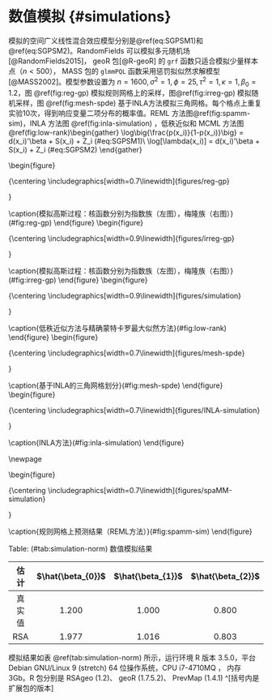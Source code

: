 
# 数值模拟 {#simulations}

模拟的空间广义线性混合效应模型分别是\@ref(eq:SGPSM1)和 \@ref(eq:SGPSM2)。RandomFields 可以模拟多元随机场 [@RandomFields2015]， geoR 包[@R-geoR] 的 `grf` 函数只适合模拟少量样本点（$n < 500$）， MASS 包的 `glmmPQL` 函数采用惩罚拟似然求解模型[@MASS2002]。模型参数设置为 $n=1600,\sigma^2=1,\phi=25,\tau^2=1,\kappa=1,\beta_0=1.2$，图 \@ref(fig:reg-gp) 模拟规则网格上的采样，图\@ref(fig:irreg-gp) 模拟随机采样，图 \@ref(fig:mesh-spde) 基于INLA方法模拟三角网格。每个格点上重复实验10次，得到响应变量二项分布的概率值。REML 方法图\@ref(fig:spamm-sim)，INLA 方法图 \@ref(fig:inla-simulation) ，低秩近似和 MCML 方法图 \@ref(fig:low-rank)\begin{gather}
\log\big\{\frac{p(x_i)}{1-p(x_i)}\big\} = d(x_i)'\beta + S(x_i) + Z_i (\#eq:SGPSM1)\\
\log[\lambda(x_i)] = d(x_i)'\beta + S(x_i) + Z_i (\#eq:SGPSM2)
\end{gather}

\begin{figure}

{\centering \includegraphics[width=0.7\linewidth]{figures/reg-gp} 

}

\caption{模拟高斯过程：核函数分别为指数族（左图），梅隆族（右图）}(\#fig:reg-gp)
\end{figure}
\begin{figure}

{\centering \includegraphics[width=0.9\linewidth]{figures/irreg-gp} 

}

\caption{模拟高斯过程：核函数分别为指数族（左图），梅隆族（右图）}(\#fig:irreg-gp)
\end{figure}
\begin{figure}

{\centering \includegraphics[width=0.9\linewidth]{figures/simulation} 

}

\caption{低秩近似方法与精确蒙特卡罗最大似然方法}(\#fig:low-rank)
\end{figure}
\begin{figure}

{\centering \includegraphics[width=0.7\linewidth]{figures/mesh-spde} 

}

\caption{基于INLA的三角网格划分}(\#fig:mesh-spde)
\end{figure}
\begin{figure}

{\centering \includegraphics[width=0.7\linewidth]{figures/INLA-simulation} 

}

\caption{INLA方法}(\#fig:inla-simulation)
\end{figure}

\newpage

\begin{figure}

{\centering \includegraphics[width=0.7\linewidth]{figures/spaMM-simulation} 

}

\caption{规则网格上预测结果（REML方法）}(\#fig:spamm-sim)
\end{figure}

Table: (\#tab:simulation-norm) 数值模拟结果

| 估计 | $\hat{\beta_{0}}$ | $\hat{\beta_{1}}$ | $\hat{\beta_{2}}$ | $\hat{\phi}$ | $\hat{\sigma^2}$ | $\hat{\tau^2}$ | CPU (s) |
| :----------------: | :----------------: | :----------------: | :----------------: | :-----------: | :---------------: | :-------------: | :----------------: |
| 真实值 | 1.200               | 1.000                 | 0.800              | 25.000           | 1.000                | 1.000              |  -   |
| RSA | 1.977             | 1.016             | 0.803             | 21.937       | 0.857            | 0.960          | 298.250 |

模拟结果如表 \@ref(tab:simulation-norm) 所示，运行环境 R 版本 3.5.0，平台 Debian GNU/Linux 9 (stretch) 64 位操作系统，CPU i7-4710MQ ， 内存 3Gb。R 包分别是 RSAgeo (1.2)、 geoR (1.7.5.2)、 PrevMap (1.4.1) ^[括号内是扩展包的版本]
